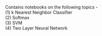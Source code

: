Contains notebooks on the following topics -  
(1) k Nearest Neighbor Classifier  
(2) Softmax  
(3) SVM  
(4) Two Layer Neural Network  
